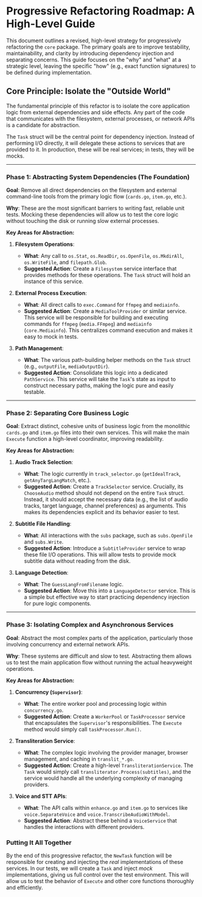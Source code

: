 # Progressive Refactoring Roadmap: A High-Level Guide

This document outlines a revised, high-level strategy for progressively refactoring the `core` package. The primary goals are to improve testability, maintainability, and clarity by introducing dependency injection and separating concerns. This guide focuses on the "why" and "what" at a strategic level, leaving the specific "how" (e.g., exact function signatures) to be defined during implementation.

## Core Principle: Isolate the "Outside World"

The fundamental principle of this refactor is to isolate the core application logic from external dependencies and side effects. Any part of the code that communicates with the filesystem, external processes, or network APIs is a candidate for abstraction.

The `Task` struct will be the central point for dependency injection. Instead of performing I/O directly, it will delegate these actions to services that are provided to it. In production, these will be real services; in tests, they will be mocks.

---

### Phase 1: Abstracting System Dependencies (The Foundation)

**Goal**: Remove all direct dependencies on the filesystem and external command-line tools from the primary logic flow (`cards.go`, `item.go`, etc.).

**Why**: These are the most significant barriers to writing fast, reliable unit tests. Mocking these dependencies will allow us to test the core logic without touching the disk or running slow external processes.

**Key Areas for Abstraction:**

1.  **Filesystem Operations**:
    *   **What**: Any call to `os.Stat`, `os.ReadDir`, `os.OpenFile`, `os.MkdirAll`, `os.WriteFile`, and `filepath.Glob`.
    *   **Suggested Action**: Create a `Filesystem` service interface that provides methods for these operations. The `Task` struct will hold an instance of this service.

2.  **External Process Execution**:
    *   **What**: All direct calls to `exec.Command` for `ffmpeg` and `mediainfo`.
    *   **Suggested Action**: Create a `MediaToolProvider` or similar service. This service will be responsible for building and executing commands for `ffmpeg` (`media.FFmpeg`) and `mediainfo` (`core.Mediainfo`). This centralizes command execution and makes it easy to mock in tests.

3.  **Path Management**:
    *   **What**: The various path-building helper methods on the `Task` struct (e.g., `outputFile`, `mediaOutputDir`).
    *   **Suggested Action**: Consolidate this logic into a dedicated `PathService`. This service will take the `Task`'s state as input to construct necessary paths, making the logic pure and easily testable.

---

### Phase 2: Separating Core Business Logic

**Goal**: Extract distinct, cohesive units of business logic from the monolithic `cards.go` and `item.go` files into their own services. This will make the main `Execute` function a high-level coordinator, improving readability.

**Key Areas for Abstraction:**

1.  **Audio Track Selection**:
    *   **What**: The logic currently in `track_selector.go` (`getIdealTrack`, `getAnyTargLangMatch`, etc.).
    *   **Suggested Action**: Create a `TrackSelector` service. Crucially, its `ChooseAudio` method should not depend on the entire `Task` struct. Instead, it should accept the necessary data (e.g., the list of audio tracks, target language, channel preferences) as arguments. This makes its dependencies explicit and its behavior easier to test.

2.  **Subtitle File Handling**:
    *   **What**: All interactions with the `subs` package, such as `subs.OpenFile` and `subs.Write`.
    *   **Suggested Action**: Introduce a `SubtitleProvider` service to wrap these file I/O operations. This will allow tests to provide mock subtitle data without reading from the disk.

3.  **Language Detection**:
    *   **What**: The `GuessLangFromFilename` logic.
    *   **Suggested Action**: Move this into a `LanguageDetector` service. This is a simple but effective way to start practicing dependency injection for pure logic components.

---

### Phase 3: Isolating Complex and Asynchronous Services

**Goal**: Abstract the most complex parts of the application, particularly those involving concurrency and external network APIs.

**Why**: These systems are difficult and slow to test. Abstracting them allows us to test the main application flow without running the actual heavyweight operations.

**Key Areas for Abstraction:**

1.  **Concurrency (`Supervisor`)**:
    *   **What**: The entire worker pool and processing logic within `concurrency.go`.
    *   **Suggested Action**: Create a `WorkerPool` or `TaskProcessor` service that encapsulates the `Supervisor`'s responsibilities. The `Execute` method would simply call `taskProcessor.Run()`.

2.  **Transliteration Service**:
    *   **What**: The complex logic involving the provider manager, browser management, and caching in `translit_*.go`.
    *   **Suggested Action**: Create a high-level `TransliterationService`. The `Task` would simply call `transliterator.Process(subtitles)`, and the service would handle all the underlying complexity of managing providers.

3.  **Voice and STT APIs**:
    *   **What**: The API calls within `enhance.go` and `item.go` to services like `voice.SeparateVoice` and `voice.TranscribeAudioWithModel`.
    *   **Suggested Action**: Abstract these behind a `VoiceService` that handles the interactions with different providers.

### Putting It All Together

By the end of this progressive refactor, the `NewTask` function will be responsible for creating and injecting the *real* implementations of these services. In our tests, we will create a `Task` and inject *mock* implementations, giving us full control over the test environment. This will allow us to test the behavior of `Execute` and other core functions thoroughly and efficiently.
